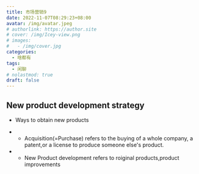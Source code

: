 ```yaml
---
title: 市场营销9
date: 2022-11-07T08:29:23+08:00
avatar: /img/avatar.jpeg
# authorlink: https://author.site
# cover: /img/Icey-view.png
# images:
#   - /img/cover.jpg
categories:
  - 啥都有
tags:
  - 闲聊
# nolastmod: true
draft: false
---
```



<!--more-->
## New product development strategy
* Ways to obtain new products

* * Acquisition(=Purchase) refers to the buying of a whole company, a patent,or a license to produce someone else's product.

* * New Product development refers to roiginal products,product improvements